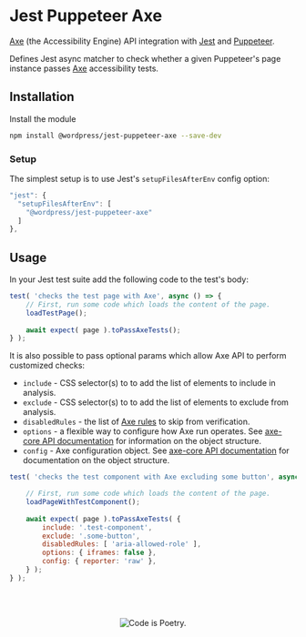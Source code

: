 # Jest Puppeteer Axe

[Axe](https://www.deque.com/axe/) (the Accessibility Engine) API integration with [Jest](https://jestjs.io/) and [Puppeteer](https://pptr.dev/).

Defines Jest async matcher to check whether a given Puppeteer's page instance passes [Axe](https://www.deque.com/axe/) accessibility tests.

## Installation

Install the module

```bash
npm install @wordpress/jest-puppeteer-axe --save-dev
```

### Setup

The simplest setup is to use Jest's `setupFilesAfterEnv` config option:

```js
"jest": {
  "setupFilesAfterEnv": [
    "@wordpress/jest-puppeteer-axe"
  ]
},
```

## Usage

In your Jest test suite add the following code to the test's body:

```js
test( 'checks the test page with Axe', async () => {
	// First, run some code which loads the content of the page.
	loadTestPage();
	
	await expect( page ).toPassAxeTests();
} );
```

It is also possible to pass optional params which allow Axe API to perform customized checks:
- `include` - CSS selector(s) to to add the list of elements to include in analysis.
- `exclude` - CSS selector(s) to to add the list of elements to exclude from analysis.
- `disabledRules` - the list of [Axe rules](https://github.com/dequelabs/axe-core/blob/master/doc/rule-descriptions.md) to skip from verification.
- `options` - a flexible way to configure how Axe run operates. See [axe-core API documentation](https://github.com/dequelabs/axe-core/blob/master/doc/API.md#options-parameter) for information on the object structure.
- `config` - Axe configuration object. See [axe-core API documentation](https://github.com/dequelabs/axe-core/blob/master/doc/API.md#api-name-axeconfigure) for documentation on the object structure.

```js
test( 'checks the test component with Axe excluding some button', async () => {

	// First, run some code which loads the content of the page.
	loadPageWithTestComponent();
	
	await expect( page ).toPassAxeTests( {
		include: '.test-component',
		exclude: '.some-button',
		disabledRules: [ 'aria-allowed-role' ],
		options: { iframes: false },
		config: { reporter: 'raw' },
	} );
} );
```

<br/><br/><p align="center"><img src="https://s.w.org/style/images/codeispoetry.png?1" alt="Code is Poetry." /></p>
